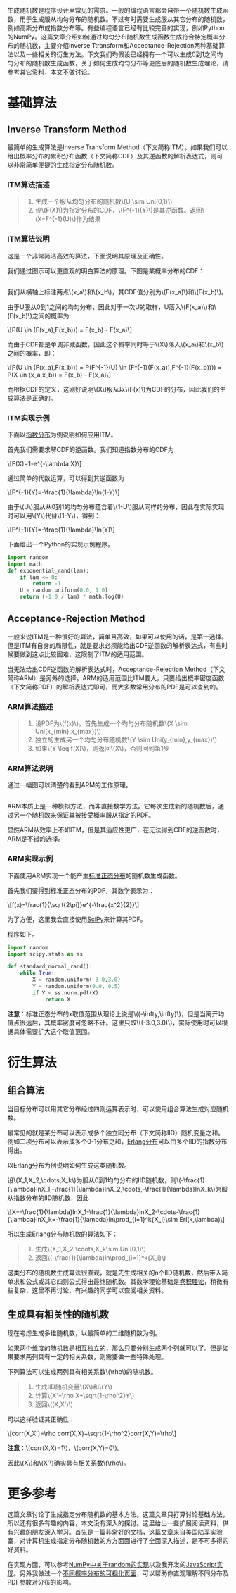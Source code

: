 生成随机数是程序设计里常见的需求。一般的编程语言都会自带一个随机数生成函数，用于生成服从均匀分布的随机数。不过有时需要生成服从其它分布的随机数，例如高斯分布或指数分布等。有些编程语言已经有比较完善的实现，例如Python的NumPy。这篇文章介绍如何通过均匀分布随机数生成函数生成符合特定概率分布的随机数，主要介绍Inverse Ttransform和Acceptance-Rejection两种基础算法以及一些相关的衍生方法。下文我们均假设已经拥有一个可以生成0到1之间均匀分布的随机数生成函数，关于如何生成均匀分布等更底层的随机数生成理论，请参考其它资料，本文不做讨论。

<!-- toc -->

基础算法
========
Inverse Transform Method
------------------------
最简单的生成算法是Inverse Transform Method（下文简称ITM）。如果我们可以给出概率分布的累积分布函数（下文简称CDF）及其逆函数的解析表达式，则可以非常简单便捷的生成指定分布随机数。

### ITM算法描述
> 1. 生成一个服从均匀分布的随机数\\(U \sim Uni(0,1)\\)
> 2. 设\\(F(X)\\)为指定分布的CDF，\\(F^{-1}(Y)\\)是其逆函数。返回\\(X=F^{-1}(U)\\)作为结果

### ITM算法说明
这是一个非常简洁高效的算法，下面说明其原理及正确性。

我们通过图示可以更直观的明白算法的原理。下图是某概率分布的CDF：

<p class="picture"><img alt="" src="/uploads/pictures/methods-for-generating-random-number-distributions/inverse-transformation.png"/></p>

我们从横轴上标注两点\\(x\_a\\)和\\(x\_b\\)，其CDF值分别为\\(F(x\_a)\\)和\\(F(x\_b)\\)。

由于U服从0到1之间的均匀分布，因此对于一次U的取样，U落入\\(F(x\_a)\\)和\\(F(x\_b)\\)之间的概率为:

\\[P(U \in (F(x\_a),F(x\_b))) = F(x\_b) - F(x\_a)\\]

而由于CDF都是单调非减函数，因此这个概率同时等于\\(X\\)落入\\(x\_a\\)和\\(x\_b\\)之间的概率，即：

\\[P(U \in (F(x\_a),F(x\_b))) = P(F^{-1}(U) \in (F^{-1}(F(x\_a)),F^{-1}(F(x\_b)))) = P(X \in (x\_a,x\_b)) = F(x\_b) - F(x\_a)\\]

而根据CDF的定义，这刚好说明\\(X\\)服从以\\(F(x)\\)为CDF的分布，因此我们的生成算法是正确的。

### ITM实现示例
下面以[指数分布](http://en.wikipedia.org/wiki/Exponential_distribution)为例说明如何应用ITM。

首先我们需要求解CDF的逆函数。我们知道指数分布的CDF为

\\[F(X)=1-e^{-\lambda X}\\]

通过简单的代数运算，可以得到其逆函数为

\\[F^{-1}(Y)=-\frac{1}{\lambda}\ln(1-Y)\\]

由于\\(U\\)服从从0到1的均匀分布蕴含着\\(1-U\\)服从同样的分布，因此在实际实现时可以用\\(Y\\)代替\\(1-Y\\)，得到：

\\[F^{-1}(Y)=-\frac{1}{\lambda}\ln(Y)\\]

下面给出一个Python的实现示例程序。

```python
import random
import math
def exponential_rand(lam):
    if lam <= 0:
        return -1
    U = random.uniform(0.0, 1.0)
    return (-1.0 / lam) * math.log(U)
```

Acceptance-Rejection Method
---------------------------
一般来说ITM是一种很好的算法，简单且高效，如果可以使用的话，是第一选择。但是ITM有自身的局限性，就是要求必须能给出CDF逆函数的解析表达式，有些时候要做到这点比较困难，这限制了ITM的适用范围。

当无法给出CDF逆函数的解析表达式时，Acceptance-Rejection Method（下文简称ARM）是另外的选择。ARM的适用范围比ITM要大，只要给出概率密度函数（下文简称PDF）的解析表达式即可，而大多数常用分布的PDF是可以查到的。

### ARM算法描述
> 1. 设PDF为\\(f(x)\\)。首先生成一个均匀分布随机数\\(X \sim Uni(x\_{min},x\_{max})\\)
> 2. 独立的生成另一个均匀分布随机数\\(Y \sim Uni(y\_{min},y\_{max})\\)
> 3. 如果\\(Y \leq f(X)\\)，则返回\\(X\\)，否则回到第1步

### ARM算法说明
通过一幅图可以清楚的看到ARM的工作原理。

<p class="picture"><img alt="" src="/uploads/pictures/methods-for-generating-random-number-distributions/accept-reject.png"/></p>

ARM本质上是一种模拟方法，而非直接数学方法。它每次生成新的随机数后，通过另一个随机数来保证其被接受概率服从指定的PDF。

显然ARM从效率上不如ITM，但是其适应性更广，在无法得到CDF的逆函数时，ARM是不错的选择。

### ARM实现示例
下面使用ARM实现一个能产生[标准正态分布](http://en.wikipedia.org/wiki/Gauss_distribution)的随机数生成函数。

首先我们要得到标准正态分布的PDF，其数学表示为：

\\[f(x)=\frac{1}{\sqrt{2\pi}}e^{-\frac{x^2}{2}}\\]

为了方便，这里我会直接使用[SciPy](http://www.scipy.org/)来计算其PDF。

程序如下。

```python
import random
import scipy.stats as ss

def standard_normal_rand():
    while True:
        X = random.uniform(-3.0,3.0)
        Y = random.uniform(0.0, 0.5)
        if Y < ss.norm.pdf(X):
            return X
```

**注意**：标准正态分布的x取值范围从理论上说是\\((-\infty,\infty)\\)，但是当离开均值点很远后，其概率密度可忽略不计。这里只取\\((-3.0,3.0)\\)，实际使用时可以根据具体需要扩大这个取值范围。

衍生算法
========
组合算法
--------
当目标分布可以用其它分布经过四则运算表示时，可以使用组合算法生成对应随机数。

最常见的就是某分布可以表示成多个独立同分布（下文简称IID）随机变量之和。例如二项分布可以表示成多个0-1分布之和，[Erlang分布](http://en.wikipedia.org/wiki/Erlang_distribution)可以由多个IID的指数分布得出。

以Erlang分布为例说明如何生成这类随机数。

设\\(X\_1,X\_2,\cdots,X\_k\\)为服从0到1均匀分布的IID随机数，则\\(-\frac{1}{\lambda}lnX\_1,-\frac{1}{\lambda}lnX\_2,\cdots,-\frac{1}{\lambda}lnX\_k\\)为服从指数分布的IID随机数，因此

\\[X=-\frac{1}{\lambda}lnX\_1-\frac{1}{\lambda}lnX\_2-\cdots-\frac{1}{\lambda}lnX\_k=-\frac{1}{\lambda}ln\prod\_{i=1}^k{X\_i}\sim Erl(k,\lambda)\\]

所以生成Erlang分布随机数的算法如下：

> 1. 生成\\(X\_1,X\_2,\cdots,X\_k\sim Uni(0,1)\\)
> 2. 返回\\(-\frac{1}{\lambda}ln\prod\_{i=1}^k{X\_i}\\)

这类分布的随机数生成算法很直观，就是先生成相关的n个IID随机数，然后带入简单求和公式或其它四则公式得出最终随机数。其数学理论基础是[卷积理论](http://en.wikipedia.org/wiki/Convolution)，稍微有些复杂，这里不再讨论，有兴趣的同学可以查阅相关资料。

生成具有相关性的随机数
----------------------
现在考虑生成多维随机数，以最简单的二维随机数为例。

如果两个维度的随机数是相互独立的，那么只要分别生成两个列就可以了。但是如果要求两列具有一定的相关系数，则需要做一些特殊处理。

下列算法可以生成两列具有相关系数\\(\rho\\)的随机数。

> 1. 生成IID随机变量\\(X\\)和\\(Y\\)
> 2. 计算\\(X'=\rho X+\sqrt{1-\rho^2}Y\\)
> 3. 返回\\((X,X')\\)

可以这样验证其正确性：

\\[corr(X,X')=\rho corr(X,X)+\sqrt{1-\rho^2}corr(X,Y)=\rho\\]

**注意**：\\(corr(X,X)=1\\)，\\(corr(X,Y)=0\\)。

因此\\(X\\)和\\(X'\\)确实具有相关系数\\(\rho\\)。

更多参考
========
这篇文章讨论了生成指定分布随机数的基本方法。这篇文章只打算讨论基础方法，所以还有很多有趣的内容，本文没有深入的探讨。这里给出一些扩展阅读资料，供有兴趣的朋友深入学习。首先是一篇[非常好的文档](http://ftp.arl.mil/random/random.pdf)，这篇文章来自美国陆军实验室，对计算机生成指定分布随机数的方方面面进行了全面深入描述，是不可多得的好资料。

在实现方面，可以参考[NumPy中关于random的实现](https://github.com/numpy/numpy/blob/master/numpy/random/mtrand/distributions.c)以及我开发的[JavaScript实现](https://github.com/ericzhang-cn/random.js)。另外我做过一个[不同概率分布的可视化页面](http://blog.codinglabs.org/demo/distributions.html)，可以帮助你直观理解不同分布及PDF参数对分布的影响。
